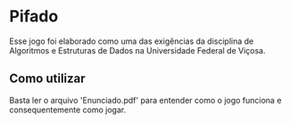 # Pifado
Esse jogo foi elaborado como uma das exigências da disciplina de Algoritmos e Estruturas de Dados na Universidade Federal de Viçosa.


## Como utilizar

Basta ler o arquivo 'Enunciado.pdf' para entender como o jogo funciona e consequentemente como jogar.
